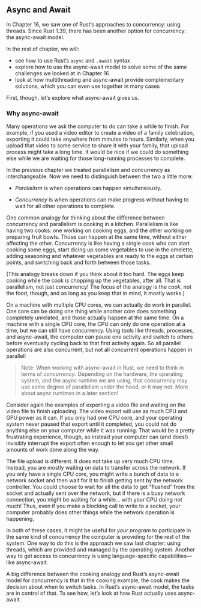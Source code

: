 ## Async and Await

In Chapter 16, we saw one of Rust’s approaches to concurrency: using threads.
Since Rust 1.39, there has been another option for concurrency: the async-await
model.

In the rest of chapter, we will:

* see how to use Rust’s `async` and `.await` syntax
* explore how to use the async-await model to solve some of the same challenges
  we looked at in Chapter 16
* look at how multithreading and async-await provide complementary solutions,
  which you can even use together in many cases

First, though, let’s explore what async-await gives us.

### Why async-await

Many operations we ask the computer to do can take a while to finish. For
example, if you used a video editor to create a video of a family celebration,
exporting it could take anywhere from minutes to hours. Similarly, when you
upload that video to some service to share it with your family, that upload
process might take a long time. It would be nice if we could do something else
while we are waiting for those long-running processes to complete.

In the previous chapter we treated parallelism and concurrency as
interchangeable. Now we need to distinguish between the two a little more:

* *Parallelism* is when operations can happen simultaneously.

* *Concurrency* is when operations can make progress without having to wait for
  all other operations to complete.

One common analogy for thinking about the difference between concurrency and
parallelism is cooking in a kitchen. Parallelism is like having two cooks: one
working on cooking eggs, and the other working on preparing fruit bowls. Those
can happen at the same time, without either affecting the other. Concurrency is
like having a single cook who can start cooking some eggs, start dicing up some
vegetables to use in the omelette, adding seasoning and whatever vegetables are
ready to the eggs at certain points, and switching back and forth between those
tasks.

(This analogy breaks down if you think about it too hard. The eggs keep cooking
while the cook is chopping up the vegetables, after all. That is parallelism,
not just concurrency! The focus of the analogy is the *cook*, not the food,
though, and as long as you keep that in mind, it mostly works.)

On a machine with multiple CPU cores, we can actually do work in parallel. One
core can be doing one thing while another core does something completely
unrelated, and those actually happen at the same time. On a machine with a
single CPU core, the CPU can only do one operation at a time, but we can still
have concurrency. Using tools like threads, processes, and async-await, the
computer can pause one activity and switch to others before eventually cycling
back to that first activity again. So all parallel operations are also
concurrent, but not all concurrent operations happen in parallel!

> Note: When working with async-await in Rust, we need to think in terms of
> *concurrency*. Depending on the hardware, the operating system, and the async
> runtime we are using, that concurrency may use some degree of parallelism
> under the hood, or it may not. More about async runtimes in a later section!

Consider again the examples of exporting a video file and waiting on the video
file to finish uploading. The video export will use as much CPU and GPU power as
it can. If you only had one CPU core, and your operating system never paused
that export until it completed, you could not do anything else on your computer
while it was running. That would be a pretty frustrating experience, though, so
instead your computer can (and does!) invisibly interrupt the export often
enough to let you get other small amounts of work done along the way.

The file upload is different. It does not take up very much CPU time. Instead,
you are mostly waiting on data to transfer across the network. If you only have
a single CPU core, you might write a bunch of data to a network socket and then
wait for it to finish getting sent by the network controller. You could choose
to wait for all the data to get “flushed” from the socket and actually sent over
the network, but if there is a busy network connection, you might be waiting for
a while… with your CPU doing not much! Thus, even if you make a blocking call to
write to a socket, your computer probably does other things while the network
operation is happening.

In both of these cases, it might be useful for *your program* to participate in
the same kind of concurrency the computer is providing for the rest of the
system. One way to do this is the approach we saw last chapter: using threads,
which are provided and managed by the operating system. Another way to get
access to concurrency is using language-specific capabilities—like async-await.

A big difference between the cooking analogy and Rust’s async-await model for
concurrency is that in the cooking example, the cook makes the decision about
when to switch tasks. In Rust’s async-await model, the tasks are in control of
that. To see how, let’s look at how Rust actually uses async-await.
